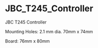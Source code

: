 # JBC_T245_Controller
JBC T245 Controller


Mounting Holes:
2.1 mm dia.
70mm x 74mm 

Board:
76mm x 80mm

